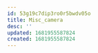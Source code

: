 ```yaml
---
id: 53g19c7dip3ro0r5bwdv05o
title: Misc_camera
desc: ''
updated: 1681955587824
created: 1681955587824
---
```


